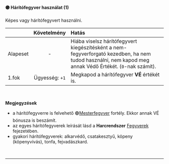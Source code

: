 #### 🟣 Hárítófegyver használat (1)

Képes vagy hárítófegyvert használni.

| |  Követelmény | Hatás  |
| :----------- | :-----------: | :----------- |
| Alapeset| - | Hiába viselsz hárítófegyvert kiegészítésként a nem-fegyverforgató kezedben, ha nem tudod használni, nem kapod meg annak Védő Értékét. (`0`-nak számít). |
| 1.fok | Ügyesség:&nbsp;`+1` | Megkapod a hárítófegyver **VÉ** értékét is. |


<br />

**Megjegyzések**

- a hárítófegyverre is felvehető 🟣[Mesterfegyver](mesterfegyver.md) fortély. Ekkor annak VÉ bónusza is beszámít.
- az egyes hárítófegyverek leírását lásd a **Harcrendszer** [Fegyverek](../060_16_fegyverek.md) fejezetében.
- gyakori hárítófegyverek: alkarvédő, csatakesztyű, köpeny (köpenyvívás), tonfa, fejvadászkard.

<br />

---
